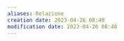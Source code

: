 ```yaml
---
aliases: Relazione
creation date: 2023-04-26 08:48
modification date: 2023-04-26 08:48
---
```






